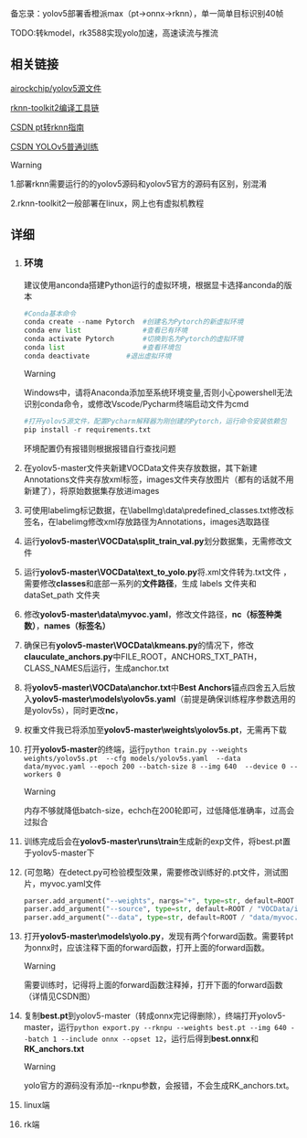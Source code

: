 备忘录：yolov5部署香橙派max（pt->onnx->rknn），单一简单目标识别40帧

TODO:转kmodel，rk3588实现yolo加速，高速读流与推流

## 相关链接

[airockchip/yolov5源文件](https://github.com/airockchip/yolov5)

[rknn-toolkit2编译工具链](https://github.com/airockchip/rknn-toolkit2)

[CSDN pt转rknn指南](https://blog.csdn.net/weixin_51651698/article/details/130187558?sharetype=blog&shareId=130187558&sharerefer=APP&sharesource=2302_80007495&sharefrom=qq)

[CSDN YOLOv5普通训练](https://blog.csdn.net/m0_62237233/article/details/127328106?ops_request_misc=%257B%2522request%255Fid%2522%253A%25227cfc9d45cb23ce402ef8766c363d0c22%2522%252C%2522scm%2522%253A%252220140713.130102334.pc%255Fall.%2522%257D&request_id=7cfc9d45cb23ce402ef8766c363d0c22&biz_id=0&utm_medium=distribute.pc_search_result.none-task-blog-2~all~first_rank_ecpm_v1~rank_v31_ecpm-1-127328106-null-null.142^v102^pc_search_result_base1&utm_term=%E5%B0%8F%E7%99%BDYOLOv5%E5%85%A8%E6%B5%81%E7%A8%8B-%E8%AE%AD%E7%BB%83%2B%E5%AE%9E%E7%8E%B0%E6%95%B0%E5%AD%97%E8%AF%86%E5%88%AB&spm=1018.2226.3001.4187)

> [!WARNING] 
>
> 1.部署rknn需要运行的的yolov5源码和yolov5官方的源码有区别，别混淆
>
> 2.rknn-toolkit2一般部署在linux，网上也有虚拟机教程

## 详细

1. ### 环境

   建议使用anconda搭建Python运行的虚拟环境，根据显卡选择anconda的版本

   ```python
   #Conda基本命令
   conda create --name Pytorch	#创建名为Pytorch的新虚拟环境
   conda env list				#查看已有环境
   conda activate Pytorch		#切换到名为Pytorch的虚拟环境
   conda list					#查看环境包
   conda deactivate			#退出虚拟环境
   ```

   > [!WARNING] 
   >
   > Windows中，请将Anaconda添加至系统环境变量,否则小心powershell无法识别conda命令，或修改Vscode/Pycharm终端启动文件为cmd

   ```python
   #打开yolov5源文件，配置Pycharm解释器为刚创建的Pytorch，运行命令安装依赖包
   pip install -r requirements.txt
   ```

   环境配置仍有报错则根据报错自行查找问题

   

2. 在yolov5-master文件夹新建VOCData文件夹存放数据，其下新建Annotations文件夹存放xml标签，images文件夹存放图片（都有的话就不用新建了），将原始数据集存放进images

3. 可使用labelimg标记数据，在\labelImg\data\predefined_classes.txt修改标签名，在labelimg修改xml存放路径为Annotations，images选取路径

4. 运行**yolov5-master\VOCData\split_train_val.py**划分数据集，无需修改文件

5. 运行**yolov5-master\VOCData\text_to_yolo.py**将.xml文件转为.txt文件 ，需要修改**classes**和底部一系列的**文件路径**，生成 labels 文件夹和 dataSet_path 文件夹

6. 修改**yolov5-master\data\myvoc.yaml**，修改文件路径，**nc（标签种类数）**，**names（标签名）**

7. 确保已有**yolov5-master\VOCData\kmeans.py**的情况下，修改**clauculate_anchors.py**中FILE_ROOT，ANCHORS_TXT_PATH，CLASS_NAMES后运行，生成anchor.txt

8. 将**yolov5-master\VOCData\anchor.txt**中**Best Anchors**锚点四舍五入后放入**yolov5-master\models\yolov5s.yaml**（前提是确保训练程序参数选用的是yolov5s），同时更改**nc**，

9. 权重文件我已将添加至**yolov5-master\weights\yolov5s.pt**，无需再下载

10. 打开**yolov5-master**的终端，运行`python train.py --weights weights/yolov5s.pt  --cfg models/yolov5s.yaml  --data data/myvoc.yaml --epoch 200 --batch-size 8 --img 640  --device 0 --workers 0`

       > [!WARNING] 
       >
       > 内存不够就降低batch-size，echch在200轮即可，过低降低准确率，过高会过拟合

11. 训练完成后会在**yolov5-master\runs\train**生成新的exp文件，将best.pt置于yolov5-master下

12. (可忽略）在detect.py可检验模型效果，需要修改训练好的.pt文件，测试图片，myvoc.yaml文件

    ```python
    parser.add_argument("--weights", nargs="+", type=str, default=ROOT / "runs/train/exp3/weights/best.pt", help="model path or 	triton URL")
    parser.add_argument("--source", type=str, default=ROOT / "VOCData/images/1_1.jpg", help="file/dir/URL/glob/screen/0(webcam)")
    parser.add_argument("--data", type=str, default=ROOT / "data/myvoc.yaml", help="(optional) dataset.yaml path")
    ```

13. 打开**yolov5-master\models\yolo.py**，发现有两个forward函数。需要转pt为onnx时，应该注释下面的forward函数，打开上面的forward函数。

    > [!WARNING] 
    >
    > 需要训练时，记得将上面的forward函数注释掉，打开下面的forward函数（详情见CSDN图）

14. 复制**best.pt**到yolov5-master（转成onnx完记得删除），终端打开yolov5-master，运行`python export.py --rknpu --weights best.pt --img 640 --batch 1 --include onnx --opset 12`，运行后得到**best.onnx**和**RK_anchors.txt**

	 > [!WARNING] 
     >
     > yolo官方的源码没有添加--rknpu参数，会报错，不会生成RK_anchors.txt。

16. linux端

17. rk端

